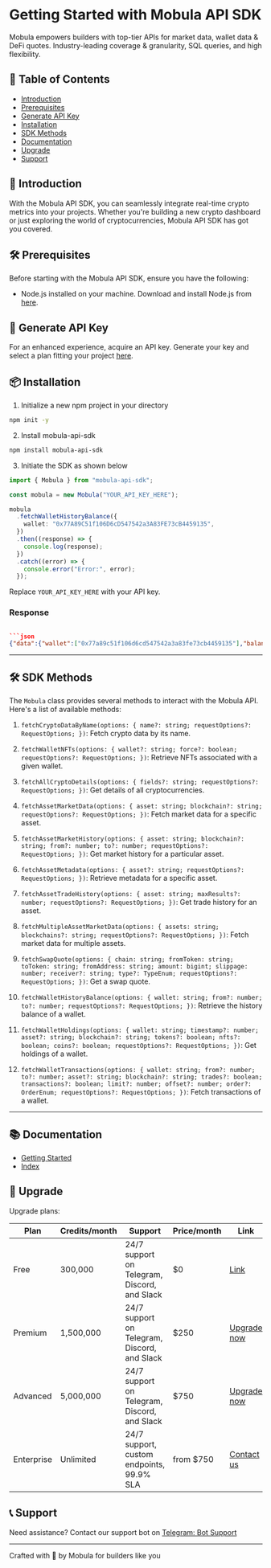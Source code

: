 # Getting Started with Mobula API SDK 

Mobula empowers builders with top-tier APIs for market data, wallet data & DeFi quotes. Industry-leading coverage & granularity, SQL queries, and high flexibility.

## 📑 Table of Contents

- [Introduction](#-introduction)
- [Prerequisites](#-prerequisites)
- [Generate API Key](#-generate-api-key)
- [Installation](#-installation)
- [SDK Methods](#-sdk-methods)
- [Documentation](#-documentation)
- [Upgrade](#-upgrade)
- [Support](#-support)

## 🌟 Introduction

With the Mobula API SDK, you can seamlessly integrate real-time crypto metrics into your projects. Whether you're building a new crypto dashboard or just exploring the world of cryptocurrencies, Mobula API SDK has got you covered.

## 🛠 Prerequisites

Before starting with the Mobula API SDK, ensure you have the following:

- Node.js installed on your machine. Download and install Node.js from [here](https://nodejs.org/).

## 🔑 Generate API Key

For an enhanced experience, acquire an API key. Generate your key and select a plan fitting your project [here](https://docs.mobula.fi/api-reference/authentification).

## 📦 Installation

1. Initialize a new npm project in your directory

```bash
npm init -y
```

2. Install mobula-api-sdk

```bash
npm install mobula-api-sdk
```

3. Initiate the SDK as shown below

```typescript
import { Mobula } from "mobula-api-sdk";

const mobula = new Mobula("YOUR_API_KEY_HERE");

mobula
  .fetchWalletHistoryBalance({
    wallet: "0x77A89C51f106D6cD547542a3A83FE73cB4459135",
  })
  .then((response) => {
    console.log(response);
  })
  .catch((error) => {
    console.error("Error:", error);
  });
```

Replace `YOUR_API_KEY_HERE` with your API key.

### Response

```json

```json
{"data":{"wallet":["0x77a89c51f106d6cd547542a3a83fe73cb4459135"],"balance_usd":186.11174894116627,"balance_history": [...]}}

```

---

## 🛠 SDK Methods

The `Mobula` class provides several methods to interact with the Mobula API. Here's a list of available methods:

1. `fetchCryptoDataByName(options: { name?: string; requestOptions?: RequestOptions; })`: Fetch crypto data by its name.
   
2. `fetchWalletNFTs(options: { wallet?: string; force?: boolean; requestOptions?: RequestOptions; })`: Retrieve NFTs associated with a given wallet.
   
3. `fetchAllCryptoDetails(options: { fields?: string; requestOptions?: RequestOptions; })`: Get details of all cryptocurrencies.
   
4. `fetchAssetMarketData(options: { asset: string; blockchain?: string; requestOptions?: RequestOptions; })`: Fetch market data for a specific asset.
   
5. `fetchAssetMarketHistory(options: { asset: string; blockchain?: string; from?: number; to?: number; requestOptions?: RequestOptions; })`: Get market history for a particular asset.
   
6. `fetchAssetMetadata(options: { asset?: string; requestOptions?: RequestOptions; })`: Retrieve metadata for a specific asset.
   
7. `fetchAssetTradeHistory(options: { asset: string; maxResults?: number; requestOptions?: RequestOptions; })`: Get trade history for an asset.
   
8. `fetchMultipleAssetMarketData(options: { assets: string; blockchains?: string; requestOptions?: RequestOptions; })`: Fetch market data for multiple assets.
   
9. `fetchSwapQuote(options: { chain: string; fromToken: string; toToken: string; fromAddress: string; amount: bigint; slippage: number; receiver?: string; type?: TypeEnum; requestOptions?: RequestOptions; })`: Get a swap quote.
   
10. `fetchWalletHistoryBalance(options: { wallet: string; from?: number; to?: number; requestOptions?: RequestOptions; })`: Retrieve the history balance of a wallet.
    
11. `fetchWalletHoldings(options: { wallet: string; timestamp?: number; asset?: string; blockchain?: string; tokens?: boolean; nfts?: boolean; coins?: boolean; requestOptions?: RequestOptions; })`: Get holdings of a wallet.
    
12. `fetchWalletTransactions(options: { wallet: string; from?: number; to?: number; asset?: string; blockchain?: string; trades?: boolean; transactions?: boolean; limit?: number; offset?: number; order?: OrderEnum; requestOptions?: RequestOptions; })`: Fetch transactions of a wallet.

---

## 📚 Documentation

- [Getting Started](https://docs.mobula.fi/sdk/introduction)
- [Index](https://docs.mobula.fi/sdk/methods_index)

## 🔄 Upgrade

Upgrade plans:

| Plan        | Credits/month | Support | Price/month | Link         |
|-------------|---------------|---------|-------------|--------------|
| Free        | 300,000       | 24/7 support on Telegram, Discord, and Slack | $0 | [Link](https://docs.mobula.fi/api-reference/introduction) |
| Premium     | 1,500,000     | 24/7 support on Telegram, Discord, and Slack | $250 | [Upgrade now](https://admin.mobula.fi/) |
| Advanced    | 5,000,000     | 24/7 support on Telegram, Discord, and Slack | $750 | [Upgrade now](https://admin.mobula.fi/) |
| Enterprise  | Unlimited     | 24/7 support, custom endpoints, 99.9% SLA | from $750 | [Contact us](https://t.me/MobulaPartnerBot?start=Enterprise) |

## 📞 Support

Need assistance? Contact our support bot on [Telegram: Bot Support](https://t.me/MobulaPartnerBot?start=Mobula_API_Support)

---

Crafted with 💙 by Mobula for builders like you
